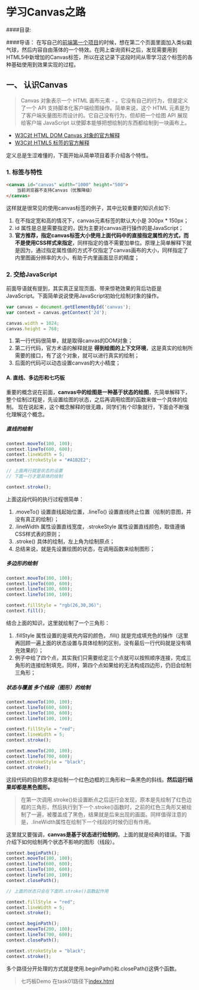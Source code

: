 # 学习Canvas之路

####目录:

####导语：
在写自己的[前端第一个项目](http://www.witness23.info/)的时候，想在第二个页面里面加入类似戳气球，然后内容自由落体的一个特效。在网上查询资料之后，发现需要用到HTML5中新增加的Canvas标签，所以在这记录下这段时间从零学习这个标签的各种基础使用到效果实现的过程。

## 一、 认识Canvas
> Canvas 对象表示一个 HTML 画布元素 - <canvas>。它没有自己的行为，但是定义了一个 API 支持脚本化客户端绘图操作。简单来说，这个 HTML 元素是为了客户端矢量图形而设计的。它自己没有行为，但却把一个绘图 API 展现给客户端 JavaScript 以使脚本能够把想绘制的东西都绘制到一块画布上。

- [W3C对 HTML DOM Canvas 对象的官方解释](http://www.w3school.com.cn/jsref/dom_obj_canvas.asp)
- [W3C对 HTML5 <canvas> 标签的官方解释](http://www.w3school.com.cn/html5/html5_canvas.asp)

定义总是生涩难懂的，下面开始从简单项目着手介绍各个特性。

### 1. 标签与特性

```html
<canvas id="canvas" width="1000" height="500">
	当前浏览器不支持Canvas（优雅降级）
</canvas>
```

这样就是很常见的使用canvas标签的例子，其中比较重要的知识点如下:

1. 在不指定宽和高的情况下，canvas元素标签的默认大小是 300px * 150px；
2. id 属性是总是需要指定的，因为主要对canvas进行操作的是JavaScript；
3. **官方推荐，指定canvas标签大小使用上面代码中的直接指定属性的方式，而不是使用CSS样式来指定**，同样指定的值不需要加单位。原理上简单解释下就是因为，通过指定属性值的方式不仅指定了canvas画布的大小，同样指定了内里图画分辨率的大小，有助于内里画面显示的精度；

### 2. 交给JavaScript

前面导语就有提到，其实真正呈现页面、带来惊艳效果的背后功臣是JavaScript。下面简单说说使用JavaScript初始化绘制对象的操作。

```javascript
var canvas = document.getElementById('canvas');
var context = canvas.getContext('2d');

canvas.width = 1024;
canvas.height = 768;
```

1. 第一行代码很简单，就是取得canvas的DOM对象；
2. 第二行代码，官方术语的解释就是 **得到绘图的上下文环境**，这是真实的绘制所需要的接口，有了这个对象，就可以进行真实的绘制；
3. 后面的代码可以动态设置canvas的大小精度；

#### A. 直线、多边形和七巧板

重要的概念说在前面，**canvas中的绘图是一种基于状态的绘图**，先简单解释下，整个绘制过程是，先设置绘图的状态，之后再调用绘图的函数来做一个具体的绘制。
现在说起来，这个概念解释的很无趣，同学们有个印象就行，下面会不断强化理解这个概念。

##### 直线的绘制

```javascript
context.moveTo(100, 100);
context.lineTo(600, 600);
context.lineWidth = 5;
context.strokeStyle = "#A1B2E2";

// 上面两行就是状态的设置
// 下面一行才是具体的绘制

context.stroke();
```

上面这段代码的执行过程很简单：

1. .moveTo() 设置直线起始位置，.lineTo() 设置直线终止位置（绘制的意图，并没有真正的绘制）；
2. .lineWidth 属性设置直线宽度，.strokeStyle 属性设置直线颜色，取值遵循CSS样式表的原则；
3. .stroke() 具体的绘制，左上角为绘制原点；
4. 总结来说，就是先设置绘图的状态，在调用函数来绘制图形；

##### 多边形的绘制

```javascript
context.moveTo(100, 100);
context.lineTo(600, 600);
context.lineTo(100, 600);
context.lineTo(100, 100);

context.fillStyle = "rgb(26,30,36)";
context.fill();
```

结合上面的知识，这里就绘制了一个三角形：

1. .fillStyle 属性设置的是填充内容的颜色，.fill() 就是完成填充色的操作（这里再回顾一遍上面的状态设置与具体绘制的区别，没有最后一行代码就是没有填充效果的）；
2. 例子中给了四个点，其实我们只需要给定三个点就可以按照顺序连接，完成三角形的连接绘制填充，同样，第四个点如果给的无法构成四边形，仍旧会绘制三角形；

##### 状态与覆盖 多个线段（图形）的绘制

```javascript
context.moveTo(100, 100);
context.lineTo(600, 600);
context.lineTo(100, 600);
context.lineTo(100, 100);

context.fillStyle = "red";
context.lineWidth = 5;
context.stroke();

context.moveTo(200, 100);
context.lineTo(700, 600);
context.strokeStyle = "black";
context.stroke();
```

这段代码的目的原本是绘制一个红色边框的三角形和一条黑色的斜线。**然后运行结果却都是黑色图形。**

> 在第一次调用.stroke()处设置断点之后运行会发现，原本是先绘制了红色边框的三角形，然后执行到下一个.stroke()函数时，之前的红色三角形又被绘制了一遍，被覆盖成了黑色，结果就是后来出现的画面。同样值得注意的是，.lineWidth属性在绘制下一个线段的时候仍旧有作用。

这里就又要强调，**canvas是基于状态进行绘制的**。上面的就是经典的错误。下面介绍下如何绘制两个状态不影响的图形（线段）。

```javascript
context.beginPath();
context.moveTo(100, 100);
context.lineTo(600, 600);
context.lineTo(100, 600);
context.lineTo(100, 100);
context.closePath();

// 上面的状态只会在下面的.stroke()函数起作用

context.fillStyle = "red";
context.lineWidth = 5;
context.stroke();

context.beginPath();
context.moveTo(200, 100);
context.lineTo(700, 600);
context.closePath();

context.strokeStyle = "black";
context.stroke();
```
多个路径分开处理的方式就是使用.beginPath()和.closePath()这俩个函数。

> 七巧板Demo 在task01路径下[index.html]()